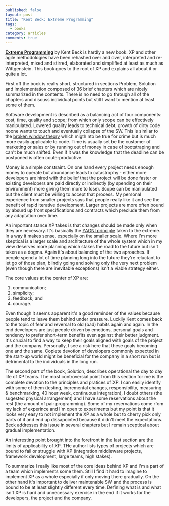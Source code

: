 ```yaml
---
published: false
layout: post
title: "Kent Beck: Extreme Programming"
tags:
  - books
category: articles
comments: true
---
```


__[Extreme Programming](https://www.goodreads.com/book/show/10110673-extr-mn-programov-n)__ by Kent Beck is hardly a new book. XP and other agile methodologies have been rehashed over and over, interpreted and re-interpreted, mixed and stirred, elaborated and simplified at least as much as Wittgenstein. This book goes to the root of XP and explains all about it or quite a lot.

First off the book is really short, structured in sections Problem, Solution and Implementation composed of 36 brief chapters which are nicely summarized in the contents. There is no need to go through all of the chapters and discuss individual points but still I want to mention at least some of them.

Software development is described as a balancing act of four components: cost, time, quality and scope; from which only scope can be effectively manipulated. Lowered quality leads to technical debt, growth of dirty code noone wants to touch and eventually collapse of the SW. This is similar to the [broken window theory](http://en.wikipedia.org/wiki/Broken_windows_theory) which migth nto be true for crime but is much more easily applicable to code. Time is usually set be the customer of marketing or sales or by running out of money in case of bootstraping and can't be much shifted. Even if it was the knowledge that the deadline can be postponed is often couterproductive. 

Money is a simple constraint. On one hand every project needs enough money to operate but abundance leads to catastrophy - either more developers are hired with the belief that the project will be done faster or existing developers are paid directly or indirectly (by spending on their environment) more giving them more to lose). Scope can be manipulated but the client must be willing to accept that process. My personal experience from smaller projects says that people really like it and see the benefit of rapid iterative development. Larger projects are more often bound by absurd up front specifications and contracts which preclude them from any adaptation over time.

An important stance XP takes is that changes should be made only when they are necessary. It's basically the [YAGNI principle](http://en.wikipedia.org/wiki/You_aren%27t_gonna_need_it) taken to the extreme. In a way it makes sense, especially on the smaller scale. Where I'm more skeptical is a larger scale and architecture of the whole system which in my view deserves more planning which stakes the road to the future but isn't taken as a dogma. Again it's about balancing of the two aproaches. If people spend a lot of time planning long into the future they're reluctant to let go of those plan, blindly going and solving only the very next problem (even though there are inevitable exceptions) isn't a viable strategy either.

The core values at the center of XP are:

1) communication;
2) simplicity;
3) feedback; and
4) courage.

Even though it seems apparent it's a good reminder of the values because people tend to leave them behind under pressure. Luckily Kent comes back to the topic of fear and reversal to old (bad) habits again and again. In the end developers are just people driven by emotions, personal goals and tendency to prefer short-term benefits even against their better judgment. It's crucial to find a way to keep their goals aligned with goals of the project and the company. Personally, I see a risk here that these goals becoming one and the same. Coplete devotion of developers commonly expected in the start-up world might be beneficial for the company in a short run but is detrimental to the individuals in the long run.

The second part of the book, Solution, describes operational the day to day life of XP teams. The most controversial point from this section for me is the complete devotion to the principles and pratices of XP. I can easily identify with some of them (testing, incremental changes, responsibility, measuring & benchmarking, 40 hour week, continuous integration), I doubt others (the sugested physical arrangement) and I have some reservations about the rest (the amount of pair programming). Some of my reservations come rfom my lack of experince and I'm open to experiments but my point is that it looks very easy to not implement the XP as a whole but to cherry pick only parts of it and end up dissapointed because it didn't meet the expectations. Beck addresses this issue in several chapters but I remain sceptical about gradual implementation.

An interesting point brought into the forefront in the last section are the limits of applicability of XP. THe author lists types of projects which are bound to fail or struggle with XP (integration middleware projects, framework development, large teams, high stakes).

To summarize I really like most of the core ideas behind XP and I'm a part of a team which implements some them. Still I find it hard to imagine to implement XP as a whole especially if only moving there gradually. On the other hand it's important to deliver maintenable SW and the process is bound to be at least slightly different every time. Defining what is and what isn't XP is hard and unnecessary exercise in the end if it works for the developers, the project and the company.
